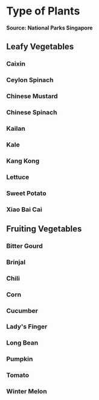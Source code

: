 # Type of Plants

**Source: National Parks Singapore**


## Leafy Vegetables



### Caixin


 

### Ceylon Spinach

### Chinese Mustard

### Chinese Spinach

### Kailan

### Kale


### Kang Kong

### Lettuce

### Sweet Potato

### Xiao Bai Cai





## Fruiting Vegetables

### Bitter Gourd

### Brinjal

### Chili

### Corn

### Cucumber

### Lady's Finger

### Long Bean

### Pumpkin

### Tomato

### Winter Melon
